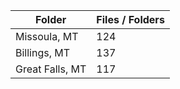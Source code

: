 | Folder          |   Files / Folders |
|-----------------|-------------------|
| Missoula, MT    |               124 |
| Billings, MT    |               137 |
| Great Falls, MT |               117 |
